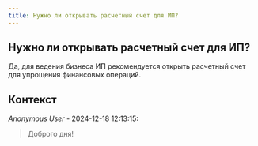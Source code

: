 ```yaml
---
title: Нужно ли открывать расчетный счет для ИП?
---
```


## Нужно ли открывать расчетный счет для ИП?

Да, для ведения бизнеса ИП рекомендуется открыть расчетный счет для упрощения финансовых операций.

## Контекст

_Anonymous User_ - 2024-12-18 12:13:15:

> Доброго дня!
